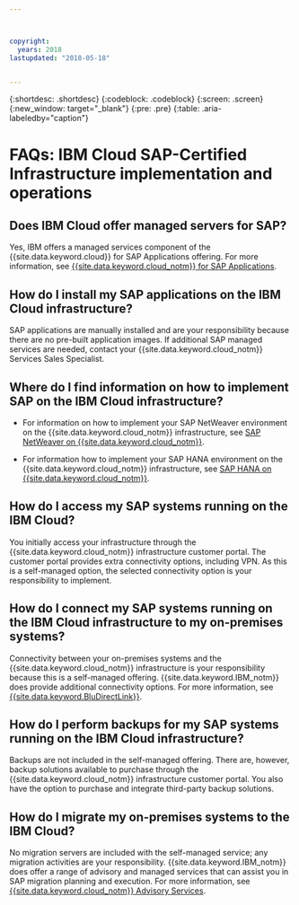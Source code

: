 ```yaml
---



copyright:
  years: 2018
lastupdated: "2018-05-18"


---
```


{:shortdesc: .shortdesc}
{:codeblock: .codeblock}
{:screen: .screen}
{:new_window: target="_blank"}
{:pre: .pre}
{:table: .aria-labeledby="caption"}

# FAQs: IBM Cloud SAP-Certified Infrastructure implementation and operations

## Does IBM Cloud offer managed servers for SAP?

Yes, IBM offers a managed services component of the {{site.data.keyword.cloud}} for SAP Applications offering. For more information, see [{{site.data.keyword.cloud_notm}} for SAP Applications](https://www.ibm.com/cloud/sap/managed).

## How do I install my SAP applications on the IBM Cloud infrastructure?

SAP applications are manually installed and are your responsibility because there are no pre-built application images. If additional SAP managed services are needed, contact your {{site.data.keyword.cloud_notm}} Services Sales Specialist.

## Where do I find information on how to implement SAP on the IBM Cloud infrastructure?

  * For information on how to implement your SAP NetWeaver environment on the {{site.data.keyword.cloud_notm}} infrastructure, see [SAP NetWeaver on {{site.data.keyword.cloud_notm}}](https://console.bluemix.net/docs/infrastructure/sap-netweaver/sap-index.html#getting-started).
  
  * For information how to implement your SAP HANA environment on the {{site.data.keyword.cloud_notm}} infrastructure, see [SAP HANA on {{site.data.keyword.cloud_notm}}](https://console.bluemix.net/docs/infrastructure/sap-hana/hana-index.html#getting-started).
  
## How do I access my SAP systems running on the IBM Cloud?

You initially access your infrastructure through the {{site.data.keyword.cloud_notm}} infrastructure customer portal. The customer portal provides extra connectivity options, including VPN. As this is a self-managed option, the selected connectivity option is your responsibility to implement.

## How do I connect my SAP systems running on the IBM Cloud infrastructure to my on-premises systems?

Connectivity between your on-premises systems and the {{site.data.keyword.cloud_notm}} infrastructure is your responsibility because this is a self-managed offering. {{site.data.keyword.IBM_notm}} does provide additional connectivity options. For more information, see [{{site.data.keyword.BluDirectLink}}](https://www.ibm.com/cloud/direct-link).

## How do I perform backups for my SAP systems running on the IBM Cloud infrastructure?

Backups are not included in the self-managed offering. There are, however, backup solutions available to purchase through the {{site.data.keyword.cloud_notm}} infrastructure customer portal. You also have the option to purchase and integrate third-party backup solutions.

## How do I migrate my on-premises systems to the IBM Cloud?

No migration servers are included with the self-managed service; any migration activities are your responsibility. {{site.data.keyword.IBM_notm}} does offer a range of advisory and managed services that can assist you in SAP migration planning and execution. For more information, see [{{site.data.keyword.cloud_notm}} Advisory Services](https://ibm.com/us-en/marketplace/cloud-consulting-services).
